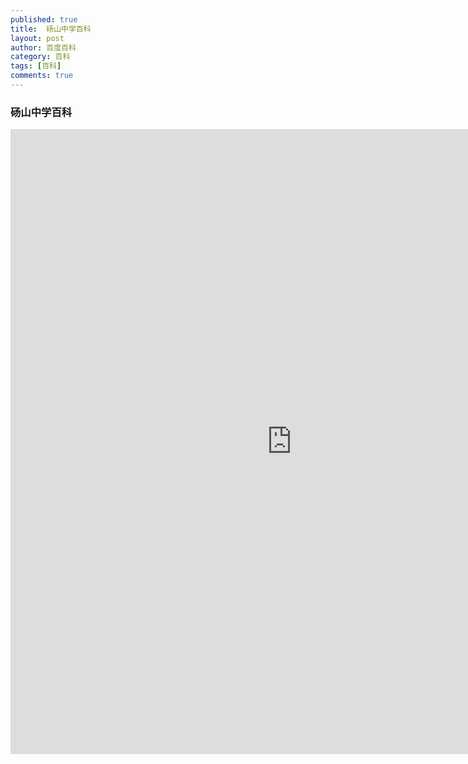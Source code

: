 ```yaml
---
published: true
title:  砀山中学百科
layout: post
author: 百度百科
category: 百科
tags: [百科]
comments: true 
---
```


### 砀山中学百科
<!--more-->
<iframe src="https://baike.baidu.com/item/%E5%AE%89%E5%BE%BD%E7%9C%81%E7%A0%80%E5%B1%B1%E4%B8%AD%E5%AD%A6/6368124?fromtitle=%E7%A0%80%E5%B1%B1%E4%B8%AD%E5%AD%A6&fromid=2308918" style="width:900px; height:1000px;" frameborder="0"></iframe>
